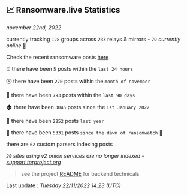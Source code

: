 
## 📈 Ransomware.live Statistics
_november 22nd, 2022_

currently tracking `128` groups across `233` relays & mirrors - _`79` currently online_ 📡

Check the recent ransomware posts [here](https://www.ransomware.live/#/recentposts)


⏲ there have been `5` posts within the `last 24 hours`

🕓 there have been `270` posts within the `month of november`

📅 there have been `793` posts within the `last 90 days`

🏚 there have been `3045` posts since the `1st January 2022`

🚀 there have been `2252` posts `last year`

🦕 there have been `5331` posts `since the dawn of ransomwatch` 🐣

there are `62` custom parsers indexing posts

_`20` sites using v2 onion services are no longer indexed - [support.torproject.org](https://support.torproject.org/onionservices/v2-deprecation/)_

> see the project [README](https://github.com/jmousqueton/ransomwatch#readme) for backend technicals



Last update : _Tuesday 22/11/2022 14.23 (UTC)_

